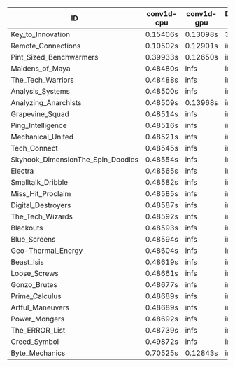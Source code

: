 |ID|conv1d-cpu|conv1d-gpu|DWSPConv2D-gpu|gemm-gpu|avg|
|-|-|-|-|-|-|
|Key_to_Innovation|0.15406s|0.13098s|3.30230s|2.69076s|1.56952s|
|Remote_Connections|0.10502s|0.12901s|infs|4.68697s|infs|
|Pint_Sized_Benchwarmers|0.39933s|0.12650s|infs|4.72054s|infs|
|Maidens_of_Maya|0.48480s|infs|infs|4.69701s|infs|
|The_Tech_Warriors|0.48488s|infs|infs|4.71149s|infs|
|Analysis_Systems|0.48500s|infs|infs|4.68747s|infs|
|Analyzing_Anarchists|0.48509s|0.13968s|infs|4.69817s|infs|
|Grapevine_Squad|0.48514s|infs|infs|4.69560s|infs|
|Ping_Intelligence|0.48516s|infs|infs|4.71483s|infs|
|Mechanical_United|0.48521s|infs|infs|4.70667s|infs|
|Tech_Connect|0.48545s|infs|infs|4.71550s|infs|
|Skyhook_DimensionThe_Spin_Doodles|0.48554s|infs|infs|4.71610s|infs|
|Electra|0.48565s|infs|infs|4.71355s|infs|
|Smalltalk_Dribble|0.48582s|infs|infs|4.66549s|infs|
|Miss_Hit_Proclaim|0.48585s|infs|infs|4.69474s|infs|
|Digital_Destroyers|0.48587s|infs|infs|4.69344s|infs|
|The_Tech_Wizards|0.48592s|infs|infs|4.69947s|infs|
|Blackouts|0.48593s|infs|infs|4.69048s|infs|
|Blue_Screens|0.48594s|infs|infs|4.71665s|infs|
|Geo-Thermal_Energy|0.48604s|infs|infs|4.72031s|infs|
|Beast_Isis|0.48619s|infs|infs|4.71081s|infs|
|Loose_Screws|0.48661s|infs|infs|4.70162s|infs|
|Gonzo_Brutes|0.48677s|infs|infs|4.84609s|infs|
|Prime_Calculus|0.48689s|infs|infs|4.71128s|infs|
|Artful_Maneuvers|0.48689s|infs|infs|4.71747s|infs|
|Power_Mongers|0.48692s|infs|infs|4.70105s|infs|
|The_ERROR_List|0.48739s|infs|infs|4.71291s|infs|
|Creed_Symbol|0.49872s|infs|infs|4.68249s|infs|
|Byte_Mechanics|0.70525s|0.12843s|infs|4.68728s|infs|
